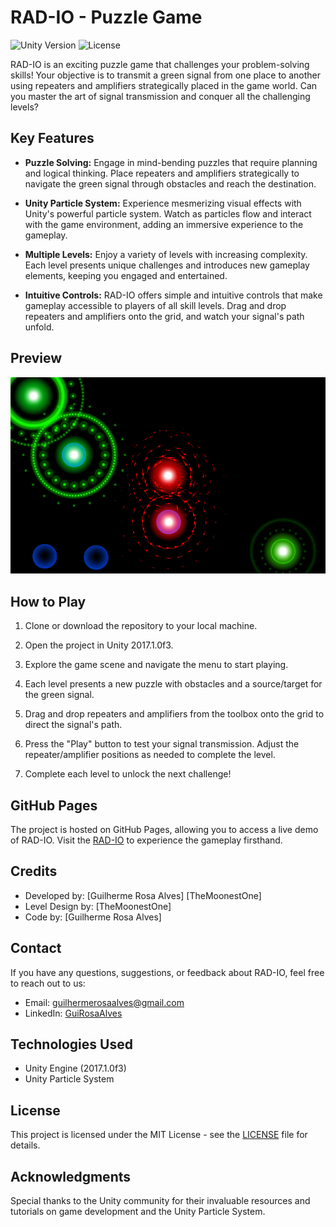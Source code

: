 # RAD-IO - Puzzle Game

![Unity Version](https://img.shields.io/badge/Unity-2017.1.0f3-green.svg)
![License](https://img.shields.io/badge/license-MIT-blue.svg)

RAD-IO is an exciting puzzle game that challenges your problem-solving skills! Your objective is to transmit a green signal from one place to another using repeaters and amplifiers strategically placed in the game world. Can you master the art of signal transmission and conquer all the challenging levels?

## Key Features

- **Puzzle Solving:** Engage in mind-bending puzzles that require planning and logical thinking. Place repeaters and amplifiers strategically to navigate the green signal through obstacles and reach the destination.

- **Unity Particle System:** Experience mesmerizing visual effects with Unity's powerful particle system. Watch as particles flow and interact with the game environment, adding an immersive experience to the gameplay.

- **Multiple Levels:** Enjoy a variety of levels with increasing complexity. Each level presents unique challenges and introduces new gameplay elements, keeping you engaged and entertained.

- **Intuitive Controls:** RAD-IO offers simple and intuitive controls that make gameplay accessible to players of all skill levels. Drag and drop repeaters and amplifiers onto the grid, and watch your signal's path unfold.

## Preview

![RAD-IO Preview](screenshot_1.png)

## How to Play

1. Clone or download the repository to your local machine.

2. Open the project in Unity 2017.1.0f3.

3. Explore the game scene and navigate the menu to start playing.

4. Each level presents a new puzzle with obstacles and a source/target for the green signal.

5. Drag and drop repeaters and amplifiers from the toolbox onto the grid to direct the signal's path.

6. Press the "Play" button to test your signal transmission. Adjust the repeater/amplifier positions as needed to complete the level.

7. Complete each level to unlock the next challenge!

## GitHub Pages

The project is hosted on GitHub Pages, allowing you to access a live demo of RAD-IO. Visit the [RAD-IO](https://guirosaalves.github.io/RAD-IO) to experience the gameplay firsthand.

## Credits

- Developed by: [Guilherme Rosa Alves] [TheMoonestOne]
- Level Design by: [TheMoonestOne]
- Code by: [Guilherme Rosa Alves]
 
## Contact

If you have any questions, suggestions, or feedback about RAD-IO, feel free to reach out to us:

- Email: [guilhermerosaalves@gmail.com](mailto:guilhermerosaalves@gmail.com)
- LinkedIn: [GuiRosaAlves](https://www.linkedin.com/in/guirosaalves/)

## Technologies Used

- Unity Engine (2017.1.0f3)
- Unity Particle System

## License

This project is licensed under the MIT License - see the [LICENSE](LICENSE) file for details.

## Acknowledgments

Special thanks to the Unity community for their invaluable resources and tutorials on game development and the Unity Particle System.
